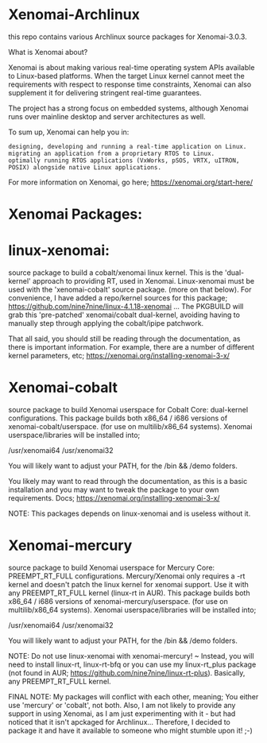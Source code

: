 # Xenomai-Archlinux

this repo contains various Archlinux source packages for Xenomai-3.0.3. 

What is Xenomai about?

Xenomai is about making various real-time operating system APIs available to Linux-based platforms. When the target Linux kernel cannot meet the requirements with respect to response time constraints, Xenomai can also supplement it for delivering stringent real-time guarantees.

The project has a strong focus on embedded systems, although Xenomai runs over mainline desktop and server architectures as well.

To sum up, Xenomai can help you in:

    designing, developing and running a real-time application on Linux.
    migrating an application from a proprietary RTOS to Linux.
    optimally running RTOS applications (VxWorks, pSOS, VRTX, uITRON, POSIX) alongside native Linux applications.

For more information on Xenomai, go here; https://xenomai.org/start-here/

# Xenomai Packages:

# linux-xenomai: 

source package to build a cobalt/xenomai linux kernel. This is the 'dual-kernel' approach to providing RT, used in Xenomai.
Linux-xenomai must be used with the 'xenomai-cobalt' source package. (more on that below). For convenience, I have added a repo/kernel sources for this package; https://github.com/nine7nine/linux-4.1.18-xenomai ... The PKGBUILD will grab this 'pre-patched' xenomai/cobalt dual-kernel, avoiding having to manually step through applying the cobalt/ipipe patchwork.

That all said, you should still be reading through the documentation, as there is important information. For example, there are a number of different kernel parameters, etc; https://xenomai.org/installing-xenomai-3-x/

# Xenomai-cobalt

source package to build Xenomai userspace for Cobalt Core: dual-kernel configurations. This package builds both x86_64 / i686 versions of xenomai-cobalt/userspace. (for use on multilib/x86_64 systems). Xenomai userspace/libraries will be installed into;

/usr/xenomai64
/usr/xenomai32

You will likely want to adjust your PATH, for the /bin && /demo folders.

You likely may want to read through the documentation, as this is a basic installation and you may want to tweak the package to your own requirements. Docs; https://xenomai.org/installing-xenomai-3-x/

NOTE: This packages depends on linux-xenomai and is useless without it.

# Xenomai-mercury

source package to build Xenomai userspace for Mercury Core: PREEMPT_RT_FULL configurations. Mercury/Xenomai only requires a -rt kernel and doesn't patch the linux kernel for xenomai support. Use it with any PREEMPT_RT_FULL kernel (linux-rt in AUR). This package builds both x86_64 / i686 versions of xenomai-mercury/userspace. (for use on multilib/x86_64 systems). Xenomai userspace/libraries will be installed into;

/usr/xenomai64
/usr/xenomai32

You will likely want to adjust your PATH, for the /bin && /demo folders.

NOTE: Do not use linux-xenomai with xenomai-mercury! ~ Instead, you will need to install linux-rt, linux-rt-bfq or you can use my linux-rt_plus package (not found in AUR; https://github.com/nine7nine/linux-rt-plus). Basically, any PREEMPT_RT_FULL kernel.

FINAL NOTE: My packages will conflict with each other, meaning; You either use 'mercury' or 'cobalt', not both. Also, I am not likely to provide any support in using Xenomai, as I am just experimenting with it - but had noticed that it isn't apckaged for Archlinux... Therefore, I decided to package it and have it available to someone who might stumble upon it! ;-)
